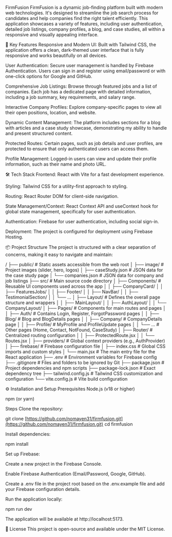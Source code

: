 FirmFusion
FirmFusion is a dynamic job-finding platform built with modern web technologies. It's designed to streamline the job search process for candidates and help companies find the right talent efficiently. This application showcases a variety of features, including user authentication, detailed job listings, company profiles, a blog, and case studies, all within a responsive and visually appealing interface.

🚀 Key Features
Responsive and Modern UI: Built with Tailwind CSS, the application offers a clean, dark-themed user interface that is fully responsive and works beautifully on all devices.

User Authentication: Secure user management is handled by Firebase Authentication. Users can sign in and register using email/password or with one-click options for Google and GitHub.

Comprehensive Job Listings: Browse through featured jobs and a list of companies. Each job has a dedicated page with detailed information, including a job summary, key requirements, and salary range.

Interactive Company Profiles: Explore company-specific pages to view all their open positions, location, and website.

Dynamic Content Management: The platform includes sections for a blog with articles and a case study showcase, demonstrating my ability to handle and present structured content.

Protected Routes: Certain pages, such as job details and user profiles, are protected to ensure that only authenticated users can access them.

Profile Management: Logged-in users can view and update their profile information, such as their name and photo URL.

🛠️ Tech Stack
Frontend: React with Vite for a fast development experience.

Styling: Tailwind CSS for a utility-first approach to styling.

Routing: React Router DOM for client-side navigation.

State Management/Context: React Context API and useContext hook for global state management, specifically for user authentication.

Authentication: Firebase for user authentication, including social sign-in.

Deployment: The project is configured for deployment using Firebase Hosting.

📦 Project Structure
The project is structured with a clear separation of concerns, making it easy to navigate and maintain:

/
├── public/                     # Static assets accessible from the web root
│   ├── image/                  # Project images (slider, hero, logos)
│   ├── caseStudy.json          # JSON data for the case study page
│   └── companies.json          # JSON data for company and job listings
├── src/                        # Main source code directory
│   ├── Components/             # Reusable UI components used across the app
│   │   ├── CompanyCard/
│   │   ├── FeaturesJobs/
│   │   ├── Footer/
│   │   ├── NavBar/
│   │   ├── TestimonialSection/
│   │   └── ...
│   ├── Layout/                 # Defines the overall page structure and wrappers
│   │   ├── MainLayout/
│   │   ├── AuthLayout/
│   │   └── CompanyLayout/
│   ├── Pages/                  # Components for main routes and pages
│   │   ├── Auth/               # Contains Login, Register, ForgotPassword pages
│   │   ├── Blog/               # Blog and BlogDetails pages
│   │   ├── Company/            # CompanyDetails page
│   │   ├── Profile/            # MyProfile and ProfileUpdate pages
│   │   └── ...                 # Other pages (Home, Contact, NotFound, CaseStudy)
│   ├── Router/                 # Centralized routing configuration
│   │   ├── ProtectedRoute.jsx
│   │   └── Routes.jsx
│   ├── providers/              # Global context providers (e.g., AuthProvider)
│   ├── firebase/               # Firebase configuration file
│   ├── index.css               # Global CSS imports and custom styles
│   └── main.jsx                # The main entry file for the React application
├── .env                        # Environment variables for Firebase config
├── .gitignore                  # Files and folders to be ignored by Git
├── package.json                # Project dependencies and npm scripts
├── package-lock.json           # Exact dependency tree
├── tailwind.config.js          # Tailwind CSS customization and configuration
└── vite.config.js              # Vite build configuration

⚙️ Installation and Setup
Prerequisites
Node.js (v18 or higher)

npm (or yarn)

Steps
Clone the repository:

git clone [https://github.com/nomayen31/firmfusion.git](https://github.com/nomayen31/firmfusion.git)
cd firmfusion

Install dependencies:

npm install

Set up Firebase:

Create a new project in the Firebase Console.

Enable Firebase Authentication (Email/Password, Google, GitHub).

Create a .env file in the project root based on the .env.example file and add your Firebase configuration details.

Run the application locally:

npm run dev

The application will be available at http://localhost:5173.

📜 License
This project is open-source and available under the MIT License.
